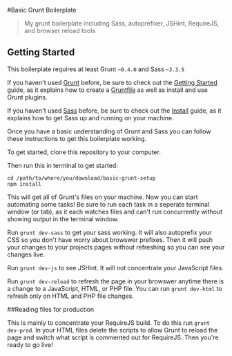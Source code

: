 #Basic Grunt Boilerplate

> My grunt boilerplate including Sass, autoprefixer, JSHint, RequireJS, and browser reload tools


## Getting Started
This boilerplate requires at least Grunt `~0.4.0` and Sass `~3.3.5`

If you haven't used [Grunt](http://gruntjs.com/) before, be sure to check out the [Getting Started](http://gruntjs.com/getting-started) guide, as it explains how to create a [Gruntfile](http://gruntjs.com/sample-gruntfile) as well as install and use Grunt plugins. 

If you haven't used [Sass](http://sass-lang.com/) before, be sure to check out the [Install](http://sass-lang.com/install) guide, as it explains how to get Sass up and running on your machine. 


Once you have a basic understanding of Grunt and Sass you can follow these instructions to get this boilerplate working.

To get started, clone this repository to your computer.

Then run this in terminal to get started:

	cd /path/to/where/you/download/basic-grunt-setup
	npm install

This will get all of Grunt's files on your machine. Now you can start automating some tasks! Be sure to run each task in a seperate terminal window (or tab), as it each watches files and can't run concurrently without showing output in the terminal window.

Run `grunt dev-sass` to get your sass working. It will also autoprefix your CSS so you don't have worry about browswer prefixes. Then it will push your changes to your projects pages without refreshing so you can see your changes live.

Run `grunt dev-js` to see JSHint. It will not concentrate your JavaScript files.

Run `grunt dev-reload` to refresh the page in your browswer anytime there is a change to a JavaScript, HTML, or PHP file. You can run `grunt dev-html` to refresh only on HTML and PHP file changes.


##Reading files for production

This is mainly to concentrate your RequireJS build. To do this run `grunt dev-prod`. In your HTML files delete the scripts to allow Grunt to reload the page and switch what script is commented out for RequireJS. Then you're ready to go live!
